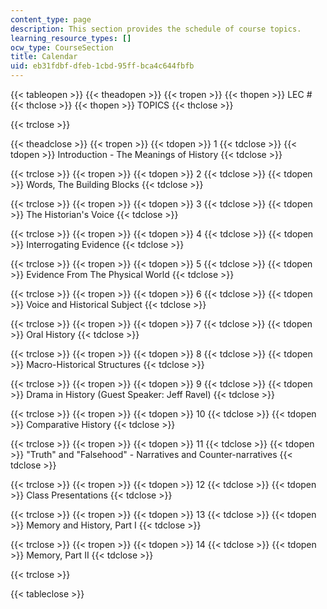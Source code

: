 ```yaml
---
content_type: page
description: This section provides the schedule of course topics.
learning_resource_types: []
ocw_type: CourseSection
title: Calendar
uid: eb31fdbf-dfeb-1cbd-95ff-bca4c644fbfb
---
```


{{< tableopen >}}
{{< theadopen >}}
{{< tropen >}}
{{< thopen >}}
LEC #
{{< thclose >}}
{{< thopen >}}
TOPICS
{{< thclose >}}

{{< trclose >}}

{{< theadclose >}}
{{< tropen >}}
{{< tdopen >}}
1
{{< tdclose >}}
{{< tdopen >}}
Introduction - The Meanings of History
{{< tdclose >}}

{{< trclose >}}
{{< tropen >}}
{{< tdopen >}}
2
{{< tdclose >}}
{{< tdopen >}}
Words, The Building Blocks
{{< tdclose >}}

{{< trclose >}}
{{< tropen >}}
{{< tdopen >}}
3
{{< tdclose >}}
{{< tdopen >}}
The Historian's Voice
{{< tdclose >}}

{{< trclose >}}
{{< tropen >}}
{{< tdopen >}}
4
{{< tdclose >}}
{{< tdopen >}}
Interrogating Evidence
{{< tdclose >}}

{{< trclose >}}
{{< tropen >}}
{{< tdopen >}}
5
{{< tdclose >}}
{{< tdopen >}}
Evidence From The Physical World
{{< tdclose >}}

{{< trclose >}}
{{< tropen >}}
{{< tdopen >}}
6
{{< tdclose >}}
{{< tdopen >}}
Voice and Historical Subject
{{< tdclose >}}

{{< trclose >}}
{{< tropen >}}
{{< tdopen >}}
7
{{< tdclose >}}
{{< tdopen >}}
Oral History
{{< tdclose >}}

{{< trclose >}}
{{< tropen >}}
{{< tdopen >}}
8
{{< tdclose >}}
{{< tdopen >}}
Macro-Historical Structures
{{< tdclose >}}

{{< trclose >}}
{{< tropen >}}
{{< tdopen >}}
9
{{< tdclose >}}
{{< tdopen >}}
Drama in History (Guest Speaker: Jeff Ravel)
{{< tdclose >}}

{{< trclose >}}
{{< tropen >}}
{{< tdopen >}}
10
{{< tdclose >}}
{{< tdopen >}}
Comparative History
{{< tdclose >}}

{{< trclose >}}
{{< tropen >}}
{{< tdopen >}}
11
{{< tdclose >}}
{{< tdopen >}}
"Truth" and "Falsehood" - Narratives and Counter-narratives
{{< tdclose >}}

{{< trclose >}}
{{< tropen >}}
{{< tdopen >}}
12
{{< tdclose >}}
{{< tdopen >}}
Class Presentations
{{< tdclose >}}

{{< trclose >}}
{{< tropen >}}
{{< tdopen >}}
13
{{< tdclose >}}
{{< tdopen >}}
Memory and History, Part I
{{< tdclose >}}

{{< trclose >}}
{{< tropen >}}
{{< tdopen >}}
14
{{< tdclose >}}
{{< tdopen >}}
Memory, Part II
{{< tdclose >}}

{{< trclose >}}

{{< tableclose >}}